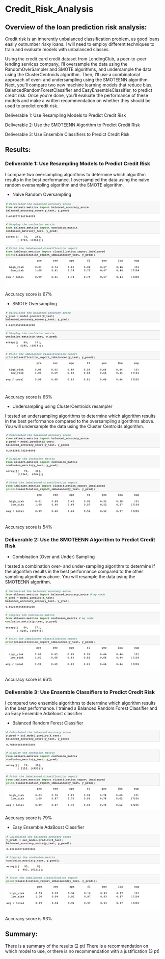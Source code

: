 # Credit_Risk_Analysis


## Overview of the loan prediction risk analysis:

Credit risk is an inherently unbalanced classification problem, as good loans easily outnumber risky loans. I will need to employ different techniques to train and evaluate models with unbalanced classes. 

Using the credit card credit dataset from LendingClub, a peer-to-peer lending services company, I’ll oversample the data using the RandomOverSampler and SMOTE algorithms, and undersample the data using the ClusterCentroids algorithm. Then, I’ll use a combinatorial approach of over- and undersampling using the SMOTEENN algorithm. Next, you’ll compare two new machine learning models that reduce bias, BalancedRandomForestClassifier and EasyEnsembleClassifier, to predict credit risk. Once you’re done, you’ll evaluate the performance of these models and make a written recommendation on whether they should be used to predict credit risk.


Deliverable 1: Use Resampling Models to Predict Credit Risk

Deliverable 2: Use the SMOTEENN Algorithm to Predict Credit Risk

Deliverable 3: Use Ensemble Classifiers to Predict Credit Risk


## Results:

### Deliverable 1: Use Resampling Models to Predict Credit Risk

I compare two oversampling algorithms to determine which algorithm results in the best performance. I oversampled the data using the naive random oversampling algorithm and the SMOTE algorithm. 

- Naive Random Oversampling

![naive_random_oversampling](naive_random_oversampling.png)

Accuracy score is 67%

- SMOTE Oversampling

![SMOTE_Oversampling](SMOTE_Oversampling.png)

Accuracy score is 66%

- Undersampling using ClusterCentroids resampler

I tested an undersampling algorithms to determine which algorithm results in the best performance compared to the oversampling algorithms above. You will undersample the data using the Cluster Centroids algorithm.

![Undersampling](Undersampling.png)

Accuracy score is 54%

### Deliverable 2: Use the SMOTEENN Algorithm to Predict Credit Risk

- Combination (Over and Under) Sampling

I tested a combination over- and under-sampling algorithm to determine if the algorithm results in the best performance compared to the other sampling algorithms above. You will resample the data using the SMOTEENN algorithm.

![Combination](Combination.png)

Accuracy score is 66%

### Deliverable 3: Use Ensemble Classifiers to Predict Credit Risk

I compared two ensemble algorithms to determine which algorithm results in the best performance. I trained a Balanced Random Forest Classifier and an Easy Ensemble AdaBoost classifier .

- Balanced Random Forest Classifier

![Balanced_Random_Forest_Classifier](Balanced_Random_Forest_Classifier.png)

Accuracy score is 79%

- Easy Ensemble AdaBoost Classifier


![Easy_Ensemble_AdaBoost_Classifier](Easy_Ensemble_AdaBoost_Classifier.png)

Accuracy score is 93%

## Summary:

There is a summary of the results (2 pt)
There is a recommendation on which model to use, or there is no recommendation with a justification (3 pt)
